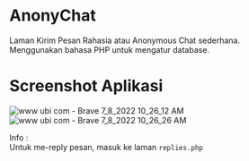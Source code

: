# AnonyChat
Laman Kirim Pesan Rahasia atau Anonymous Chat sederhana. Menggunakan bahasa PHP untuk mengatur database.

# Screenshot Aplikasi
![www ubi com - Brave 7_8_2022 10_26_12 AM](https://user-images.githubusercontent.com/103014406/177911263-da0d816a-992a-46b0-93b9-5c0e80f62bce.png)
![www ubi com - Brave 7_8_2022 10_26_26 AM](https://user-images.githubusercontent.com/103014406/177911280-db1a843d-f7d8-4352-9224-656dc9dcaad8.png)


Info : <br>
Untuk me-reply pesan, masuk ke laman ``replies.php``
